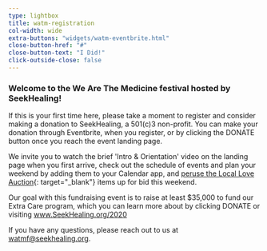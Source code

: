 ```yaml
---
type: lightbox
title: watm-registration
col-width: wide
extra-buttons: "widgets/watm-eventbrite.html"
close-button-href: "#"
close-button-text: "I Did!"
click-outside-close: false
---
```


### Welcome to the We Are The Medicine festival hosted by SeekHealing!

If this is your first time here, please take a moment to register and consider making a donation to SeekHealing, a 501(c)3 non-profit. You can make your donation through Eventbrite, when you register, or by clicking the DONATE button once you reach the event landing page.

We invite you to watch the brief 'Intro & Orientation' video on the landing page when you first arrive, check out the schedule of events and plan your weekend by adding them to your Calendar app, and [peruse the Local Love Auction](/we-are-the-medicine-auction/){: target="_blank"} items up for bid this weekend.

Our goal with this fundraising event is to raise at least $35,000 to fund our Extra Care program, which you can learn more about by clicking DONATE or visiting www.SeekHealing.org/2020

If you have any questions, please reach out to us at [watmf@seekhealing.org](mailto:watmf@seekhealing.org).
